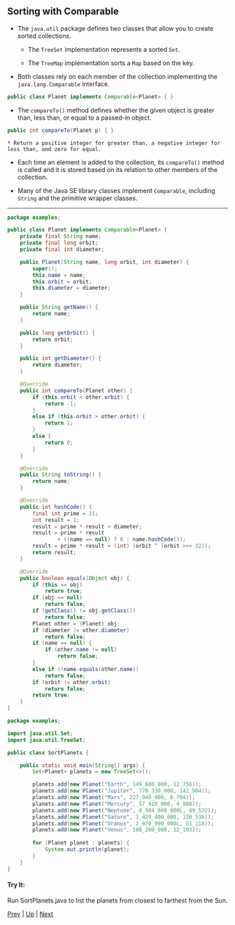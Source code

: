 ## Sorting with Comparable

* The `java.util` package defines two classes that allow you to create sorted collections.

  * The `TreeSet` implementation represents a sorted `Set`.

  * The `TreeMap` implementation sorts a `Map` based on the key.

* Both classes rely on each member of the collection implementing the `java.lang.Comparable` interface.

```java
public class Planet implements Comparable<Planet> { }
```

  * The `compareTo()` method defines whether the given object is greater than, less than, or equal to a passed-in object.

  ```java
  public int compareTo(Planet p) { }
  ```

    * Return a positive integer for greater than, a negative integer for less than, and zero for equal.

  * Each time an element is added to the collection, its `compareTo()` method is called and it is stored based on its relation to other members of the collection.

* Many of the Java SE library classes implement `Comparable`, including `String` and the primitive wrapper classes.

<hr>

```java
package examples;

public class Planet implements Comparable<Planet> {
    private final String name;
    private final long orbit;
    private final int diameter;

    public Planet(String name, long orbit, int diameter) {
        super();
        this.name = name;
        this.orbit = orbit;
        this.diameter = diameter;
    }

    public String getName() {
        return name;
    }

    public long getOrbit() {
        return orbit;
    }

    public int getDiameter() {
        return diameter;
    }

    @Override
    public int compareTo(Planet other) {
        if (this.orbit < other.orbit) {
            return -1;
        }
        else if (this.orbit > other.orbit) {
            return 1;
        }
        else {
            return 0;
        }
    }

    @Override
    public String toString() {
        return name;
    }

    @Override
    public int hashCode() {
        final int prime = 31;
        int result = 1;
        result = prime * result + diameter;
        result = prime * result
                + ((name == null) ? 0 : name.hashCode());
        result = prime * result + (int) (orbit ^ (orbit >>> 32));
        return result;
    }

    @Override
    public boolean equals(Object obj) {
        if (this == obj)
            return true;
        if (obj == null)
            return false;
        if (getClass() != obj.getClass())
            return false;
        Planet other = (Planet) obj;
        if (diameter != other.diameter)
            return false;
        if (name == null) {
            if (other.name != null)
                return false;
        }
        else if (!name.equals(other.name))
            return false;
        if (orbit != other.orbit)
            return false;
        return true;
    }
}
```

```java
package examples;

import java.util.Set;
import java.util.TreeSet;

public class SortPlanets {

    public static void main(String[] args) {
        Set<Planet> planets = new TreeSet<>();

        planets.add(new Planet("Earth", 149_600_000, 12_756));
        planets.add(new Planet("Jupiter", 778_330_000, 142_984));
        planets.add(new Planet("Mars", 227_940_000, 6_794));
        planets.add(new Planet("Mercury", 57_910_000, 4_880));
        planets.add(new Planet("Neptune", 4_504_000_000L, 49_532));
        planets.add(new Planet("Saturn", 1_429_400_000, 120_536));
        planets.add(new Planet("Uranus", 2_870_990_000L, 51_118));
        planets.add(new Planet("Venus", 108_200_000, 12_103));
        
        for (Planet planet : planets) {
            System.out.println(planet);
        }
    }
}
```

#### Try It:
Run SortPlanets.java to list the planets from closest to farthest from the Sun.

[Prev](README.md) | [Up](../README.md) | [Next](SortingwithComparator.md)

